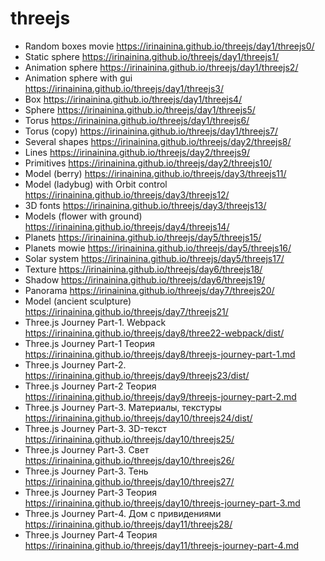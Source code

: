 # threejs

- Random boxes movie https://irinainina.github.io/threejs/day1/threejs0/
- Static sphere https://irinainina.github.io/threejs/day1/threejs1/
- Animation sphere https://irinainina.github.io/threejs/day1/threejs2/
- Animation sphere with gui https://irinainina.github.io/threejs/day1/threejs3/
- Box https://irinainina.github.io/threejs/day1/threejs4/
- Sphere https://irinainina.github.io/threejs/day1/threejs5/
- Torus https://irinainina.github.io/threejs/day1/threejs6/
- Torus (copy) https://irinainina.github.io/threejs/day1/threejs7/
- Several shapes https://irinainina.github.io/threejs/day2/threejs8/
- Lines https://irinainina.github.io/threejs/day2/threejs9/
- Primitives https://irinainina.github.io/threejs/day2/threejs10/
- Model (berry) https://irinainina.github.io/threejs/day3/threejs11/
- Model (ladybug) with Orbit control https://irinainina.github.io/threejs/day3/threejs12/
- 3D fonts https://irinainina.github.io/threejs/day3/threejs13/
- Models (flower with ground) https://irinainina.github.io/threejs/day4/threejs14/
- Planets https://irinainina.github.io/threejs/day5/threejs15/
- Planets mowie https://irinainina.github.io/threejs/day5/threejs16/
- Solar system https://irinainina.github.io/threejs/day5/threejs17/
- Texture https://irinainina.github.io/threejs/day6/threejs18/
- Shadow https://irinainina.github.io/threejs/day6/threejs19/
- Panorama https://irinainina.github.io/threejs/day7/threejs20/
- Model (ancient sculpture) https://irinainina.github.io/threejs/day7/threejs21/
- Three.js Journey Part-1. Webpack https://irinainina.github.io/threejs/day8/three22-webpack/dist/
- Three.js Journey Part-1 Теория https://irinainina.github.io/threejs/day8/threejs-journey-part-1.md
- Three.js Journey Part-2. https://irinainina.github.io/threejs/day9/threejs23/dist/
- Three.js Journey Part-2 Теория https://irinainina.github.io/threejs/day9/threejs-journey-part-2.md
- Three.js Journey Part-3. Материалы, текстуры https://irinainina.github.io/threejs/day10/threejs24/dist/
- Three.js Journey Part-3. 3D-текст https://irinainina.github.io/threejs/day10/threejs25/
- Three.js Journey Part-3. Свет https://irinainina.github.io/threejs/day10/threejs26/
- Three.js Journey Part-3. Тень https://irinainina.github.io/threejs/day10/threejs27/
- Three.js Journey Part-3 Теория https://irinainina.github.io/threejs/day10/threejs-journey-part-3.md
- Three.js Journey Part-4. Дом с привидениями https://irinainina.github.io/threejs/day11/threejs28/
- Three.js Journey Part-4 Теория https://irinainina.github.io/threejs/day11/threejs-journey-part-4.md